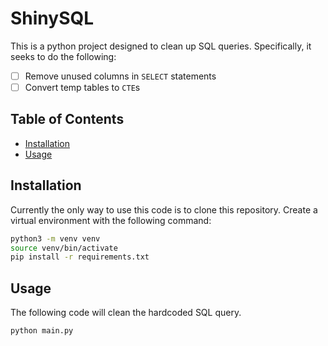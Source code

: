 # ShinySQL 

This is a python project designed to clean up SQL queries. Specifically, it seeks to do the following:

- [ ] Remove unused columns in `SELECT` statements
- [ ] Convert temp tables to `CTE`s

## Table of Contents

- [Installation](#installation)
- [Usage](#usage)
<!-- - [Features](#features) -->
<!-- - [Contributing](#contributing) -->
<!-- - [License](#license) -->

## Installation

Currently the only way to use this code is to clone this repository. Create a virtual environment with the following command:

```sh
python3 -m venv venv
source venv/bin/activate
pip install -r requirements.txt
```

## Usage

The following code will clean the hardcoded SQL query.

```sh
python main.py
```
<!-- ## Features -->
<!---->
<!-- TODO: Add features here -->

<!-- ## License -->
<!---->
<!-- TODO: Add license here -->
<!-- Mention the license under which your project is distributed. If you're unsure, you can include a link to the appropriate license file. -->

